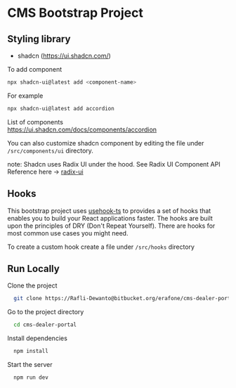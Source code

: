 # CMS Bootstrap Project

## Styling library

- shadcn (https://ui.shadcn.com/)

To add component

```bash
npx shadcn-ui@latest add <component-name>
```

For example

```bash
npx shadcn-ui@latest add accordion
```

List of components  
https://ui.shadcn.com/docs/components/accordion

You can also customize shadcn component by editing the file under `/src/components/ui` directory.

note: Shadcn uses Radix UI under the hood. See Radix UI Component API Reference here -> [radix-ui](https://www.radix-ui.com/primitives/docs/components/accordion)

## Hooks

This bootstrap project uses [usehook-ts](https://usehooks-ts.com/introduction) to provides a set of hooks that enables you to build your React applications faster. The hooks are built upon the principles of DRY (Don't Repeat Yourself). There are hooks for most common use cases you might need.

To create a custom hook create a file under `/src/hooks` directory

## Run Locally

Clone the project

```bash
  git clone https://Rafli-Dewanto@bitbucket.org/erafone/cms-dealer-portal.git
```

Go to the project directory

```bash
  cd cms-dealer-portal
```

Install dependencies

```bash
  npm install
```

Start the server

```bash
  npm run dev
```
